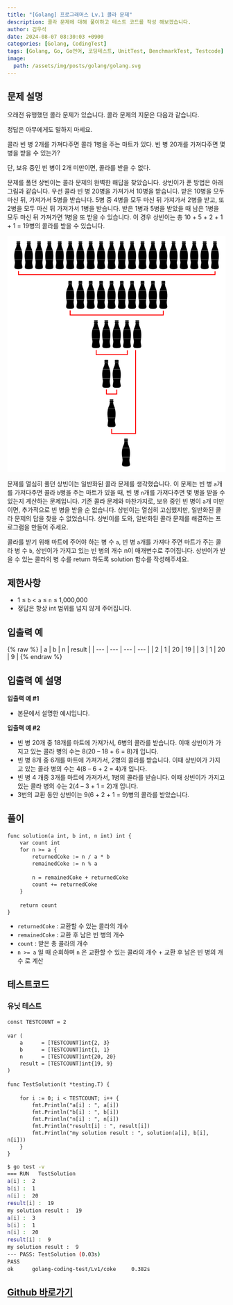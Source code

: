 ```yaml
---
title: "[Golang] 프로그래머스 Lv.1 콜라 문제"
description: 콜라 문제에 대해 풀이하고 테스트 코드를 작성 해보겠습니다.
author: 김우석
date: 2024-08-07 08:30:03 +0900
categories: [Golang, CodingTest]
tags: [Golang, Go, Go언어, 코딩테스트, UnitTest, BenchmarkTest, Testcode]
image:
  path: /assets/img/posts/golang/golang.svg
---
```


## 문제 설명
오래전 유행했던 콜라 문제가 있습니다. 콜라 문제의 지문은 다음과 같습니다.

정답은 아무에게도 말하지 마세요.

콜라 빈 병 2개를 가져다주면 콜라 1병을 주는 마트가 있다. 빈 병 20개를 가져다주면 몇 병을 받을 수 있는가?

단, 보유 중인 빈 병이 2개 미만이면, 콜라를 받을 수 없다.

문제를 풀던 상빈이는 콜라 문제의 완벽한 해답을 찾았습니다. 상빈이가 푼 방법은 아래 그림과 같습니다. 우선 콜라 빈 병 20병을 가져가서 10병을 받습니다. 받은 10병을 모두 마신 뒤, 가져가서 5병을 받습니다. 5병 중 4병을 모두 마신 뒤 가져가서 2병을 받고, 또 2병을 모두 마신 뒤 가져가서 1병을 받습니다. 받은 1병과 5병을 받았을 때 남은 1병을 모두 마신 뒤 가져가면 1병을 또 받을 수 있습니다. 이 경우 상빈이는 총 10 + 5 + 2 + 1 + 1 = 19병의 콜라를 받을 수 있습니다.

![image](../../../../assets/img/posts/golang/codingtest/golang-codingtest-coke/image1.png)

문제를 열심히 풀던 상빈이는 일반화된 콜라 문제를 생각했습니다. 이 문제는 빈 병 `a`개를 가져다주면 콜라 `b`병을 주는 마트가 있을 때, 빈 병 `n`개를 가져다주면 몇 병을 받을 수 있는지 계산하는 문제입니다. 기존 콜라 문제와 마찬가지로, 보유 중인 빈 병이 `a`개 미만이면, 추가적으로 빈 병을 받을 순 없습니다. 상빈이는 열심히 고심했지만, 일반화된 콜라 문제의 답을 찾을 수 없었습니다. 상빈이를 도와, 일반화된 콜라 문제를 해결하는 프로그램을 만들어 주세요.

콜라를 받기 위해 마트에 주어야 하는 병 수 `a`, 빈 병 `a`개를 가져다 주면 마트가 주는 콜라 병 수 `b`, 상빈이가 가지고 있는 빈 병의 개수 n이 매개변수로 주어집니다. 상빈이가 받을 수 있는 콜라의 병 수를 return 하도록 solution 함수를 작성해주세요.


## 제한사항
- 1 ≤ `b` < `a` ≤ `n` ≤ 1,000,000
- 정답은 항상 int 범위를 넘지 않게 주어집니다.


## 입출력 예
{% raw %}
| a | b | n | result |
| --- | --- | --- | --- |
| 2 | 1 | 20 | 19 |
| 3 | 1 | 20 | 9 |
{% endraw %}


## 입출력 예 설명
**입출력 예 #1**

- 본문에서 설명한 예시입니다.

**입출력 예 #2**

- 빈 병 20개 중 18개를 마트에 가져가서, 6병의 콜라를 받습니다. 이때 상빈이가 가지고 있는 콜라 병의 수는 8(20 – 18 + 6 = 8)개 입니다.
- 빈 병 8개 중 6개를 마트에 가져가서, 2병의 콜라를 받습니다. 이때 상빈이가 가지고 있는 콜라 병의 수는 4(8 – 6 + 2 = 4)개 입니다.
- 빈 병 4 개중 3개를 마트에 가져가서, 1병의 콜라를 받습니다. 이때 상빈이가 가지고 있는 콜라 병의 수는 2(4 – 3 + 1 = 2)개 입니다.
- 3번의 교환 동안 상빈이는 9(6 + 2 + 1 = 9)병의 콜라를 받았습니다.


## 풀이 
```golang
func solution(a int, b int, n int) int {
	var count int
	for n >= a {
		returnedCoke := n / a * b
		remainedCoke := n % a

		n = remainedCoke + returnedCoke
		count += returnedCoke
	}

	return count
}
```
- `returnedCoke` : 교환할 수 있는 콜라의 개수
- `remainedCoke` : 교환 후 남은 빈 병의 개수
- `count` : 받은 총 콜라의 개수
- `n >= a` 일 때 순회하며 `n` 은 교환할 수 있는 콜라의 개수 + 교환 후 남은 빈 병의 개수 로 계산


## 테스트코드
### 유닛 테스트
```golang
const TESTCOUNT = 2

var (
	a      = [TESTCOUNT]int{2, 3}
	b      = [TESTCOUNT]int{1, 1}
	n      = [TESTCOUNT]int{20, 20}
	result = [TESTCOUNT]int{19, 9}
)

func TestSolution(t *testing.T) {

	for i := 0; i < TESTCOUNT; i++ {
		fmt.Println("a[i] : ", a[i])
		fmt.Println("b[i] : ", b[i])
		fmt.Println("n[i] : ", n[i])
		fmt.Println("result[i] : ", result[i])
		fmt.Println("my solution result : ", solution(a[i], b[i], n[i]))
	}
}
```

```bash
$ go test -v
=== RUN   TestSolution
a[i] :  2
b[i] :  1
n[i] :  20
result[i] :  19
my solution result :  19
a[i] :  3
b[i] :  1
n[i] :  20
result[i] :  9
my solution result :  9
--- PASS: TestSolution (0.03s)
PASS
ok      golang-coding-test/Lv1/coke     0.382s
```

## [Github 바로가기](https://github.com/kr-goos/golang-coding-test/tree/master/programmers/Lv1/coke)